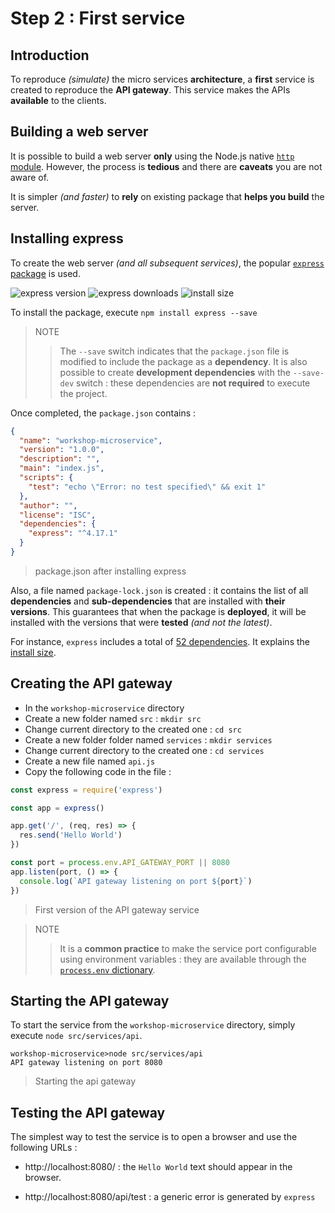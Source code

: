 # Step 2 : First service

## Introduction

To reproduce *(simulate)* the micro services **architecture**, a **first** service is created to reproduce the **API gateway**. This service makes the APIs **available** to the clients.

## Building a web server

It is possible to build a web server **only** using the Node.js native [`http` module](https://nodejs.org/api/http.html). However, the process is **tedious** and there are **caveats** you are not aware of.

It is simpler *(and faster)* to **rely** on existing package that **helps you build** the server.

## Installing express

To create the web server *(and all subsequent services)*, the popular [`express` package](https://www.npmjs.com/package/express) is used.

![express version](https://img.shields.io/npm/v/express.svg)
![express downloads](https://img.shields.io/npm/dm/express.svg)
![install size](https://packagephobia.com/badge?p=express)

To install the package, execute `npm install express --save`

> NOTE
>> The `--save` switch indicates that the `package.json` file is modified to include the package as a **dependency**.
It is also possible to create **development dependencies** with the `--save-dev` switch : these dependencies are **not required** to execute the project.

Once completed, the `package.json` contains :

```json
{
  "name": "workshop-microservice",
  "version": "1.0.0",
  "description": "",
  "main": "index.js",
  "scripts": {
    "test": "echo \"Error: no test specified\" && exit 1"
  },
  "author": "",
  "license": "ISC",
  "dependencies": {
    "express": "^4.17.1"
  }
}
```

> package.json after installing express

Also, a file named `package-lock.json` is created : it contains the list of all **dependencies** and **sub-dependencies** that are installed with **their versions**. This guarantees that when the package is **deployed**, it will be installed with the versions that were **tested** *(and not the latest)*.

For instance, `express` includes a total of [52 dependencies](https://npm.anvaka.com/#/view/2d/express). It explains the [install size](
https://packagephobia.com/result?p=express).

## Creating the API gateway

* In the `workshop-microservice` directory
* Create a new folder named `src` : `mkdir src`
* Change current directory to the created one : `cd src`
* Create a new folder folder named `services` : `mkdir services`
* Change current directory to the created one : `cd services`
* Create a new file named `api.js`
* Copy the following code in the file :

```javascript
const express = require('express')

const app = express()

app.get('/', (req, res) => {
  res.send('Hello World')
})

const port = process.env.API_GATEWAY_PORT || 8080
app.listen(port, () => {
  console.log(`API gateway listening on port ${port}`)
})
```

> First version of the API gateway service

> NOTE
>> It is a **common practice** to make the service port configurable using environment variables : they are available through the [`process.env` dictionary](https://nodejs.org/api/process.html#process_process_env).

## Starting the API gateway

To start the service from the `workshop-microservice` directory, simply execute `node src/services/api`.

```
workshop-microservice>node src/services/api
API gateway listening on port 8080
```

> Starting the api gateway

## Testing the API gateway

The simplest way to test the service is to open a browser and use the following URLs :

* http://localhost:8080/ : the `Hello World` text should appear in the browser.

* http://localhost:8080/api/test : a generic error is generated by `express`
